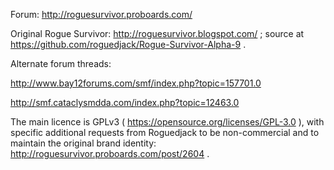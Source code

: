 Forum: http://roguesurvivor.proboards.com/

Original Rogue Survivor: http://roguesurvivor.blogspot.com/ ; source at https://github.com/roguedjack/Rogue-Survivor-Alpha-9 .

Alternate forum threads:

http://www.bay12forums.com/smf/index.php?topic=157701.0

http://smf.cataclysmdda.com/index.php?topic=12463.0

The main licence is GPLv3 ( https://opensource.org/licenses/GPL-3.0 ), with specific additional requests from Roguedjack to be non-commercial and to maintain the original brand identity: http://roguesurvivor.proboards.com/post/2604 .